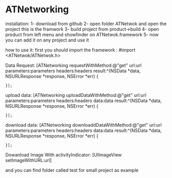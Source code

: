 # ATNetworking

installation:
	1- download from github
2- open folder ATNetwok and open the project this is the framwork 
3- build project from product->build
4- open product from left menu and showfinder on ATNetwok.framework
5- now you can add it on any project and use it 

how to use it:
first you should import the framework : #import <ATNetwok/ATNetwok.h>

Data Request:
[ATNetworking requestWithMethod:@"get" url:url parameters:parameters headers:headers result:^(NSData *data, NSURLResponse *response, NSError *err) {
      
    }];


upload data:
[ATNetworking uploadDataWithMethod:@"get" url:url parameters:parameters headers:headers data:data result:^(NSData *data, NSURLResponse *response, NSError *err) {
      
    }];
    
download data:
[ATNetworking downloaddDataWithMethod:@"get" url:url parameters:parameters headers:headers data:data result:^(NSData *data, NSURLResponse *response, NSError *err) {
      
    }];
    
    
 Dowanload Image With activityIndicator:
 [UIImageView setImageWithURL:url]
 
 and you can find folder called test for small project as example 
